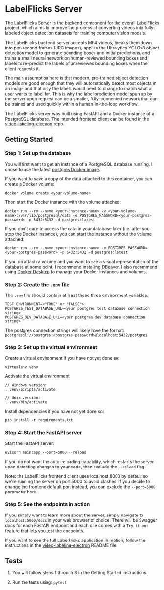 # LabelFlicks Server

The LabelFlicks Server is the backend component for the overall LabelFlicks project, which aims to improve the process of converting videos into fully-labeled object detection datasets for training computer vision models.

The LabelFlicks backend server accepts MP4 videos, breaks them down into per-second frames (JPG images), applies the Ultralytics YOLOv8 object detection model to generate bounding boxes and initial predictions, and trains a small neural network on human-reviewed bounding boxes and labels to re-predict the labels of unreviewed bounding boxes when the client requests it. 

The main assumption here is that modern, pre-trained object detection models are good enough that they will automatically detect most objects in an image and that only the labels would need to change to match what a user wants to label for. This is why the label prediction model spun up by the server upon request can be a smaller, fully-connected network that can be trained and used quickly within a human-in-the-loop workflow.

The LabelFlicks server was built using FastAPI and a Docker instance of a PostgreSQL database. The intended frontend client can be found in the [video-labeling-electron](https://github.com/ruangroc/video-labeling-electron) repo.

## Getting Started

### Step 1: Set up the database

You will first want to get an instance of a PostgreSQL database running. I chose to use the latest [postgres Docker image](https://hub.docker.com/_/postgres/).

If you want to save a copy of the data attached to this container, you can create a Docker volume:
```
docker volume create <your-volume-name>
```

Then start the Docker instance with the volume attached: 
```
docker run --rm --name <your-instance-name> -v <your-volume-name>:/var/lib/postgresql/data -e POSTGRES_PASSWORD=<your-postgres-password> -p 5432:5432 -d postgres:latest
```

If you don't care to access the data in your database later (i.e. after you stop the Docker instance), you can start the instance without the volume attached:
```
docker run --rm --name <your-instance-name> -e POSTGRES_PASSWORD=<your-postgres-password> -p 5432:5432 -d postgres:latest
```

If you do attach a volume and you want to see a visual representation of the database at some point, I recommend installing [DBeaver](https://dbeaver.io/). I also recommend using [Docker Desktop](https://www.docker.com/products/docker-desktop/) to manage your Docker instances and volumes.

### Step 2: Create the `.env` file

The `.env` file should contain at least these three environment variables:
```
TEST_ENVIRONMENT=<"TRUE" or "FALSE">
POSTGRES_TEST_DATABASE_URL=<your postgres test database connection string>
POSTGRES_DEV_DATABASE_URL=<your postgres dev database connection string>
```

The postgres connection strings will likely have the format: `postgresql://postgres:<postgres-password>@localhost:5432/postgres`

### Step 3: Set up the virtual environment

Create a virtual environment if you have not yet done so:
```
virtualenv venv
```

Activate the virtual environment:
```
// Windows version:
. venv/Scripts/activate

// Unix version:
. venv/bin/activate
```

Install dependencies if you have not yet done so:
```
pip install -r requirements.txt
```

### Step 4: Start the FastAPI server

Start the FastAPI server:
```
uvicorn main:app --port=5000 --reload
```

If you do not want the auto-reloading capability, which restarts the server upon detecting changes to your code, then exclude the `--reload` flag.

Note: the LabelFlicks frontend client uses localhost:8000 by default so we're running the server on port 5000 to avoid clashes. If you decide to change the frontend default port instead, you can exclude the `--port=5000` parameter here.

### Step 5: See the endpoints in action

If you simply want to learn more about the server, simply navigate to `localhost:5000/docs` in your web browser of choice. There will be Swagger docs for each FastAPI endpoint and each one comes with a `Try it out` feature that lets you test the endpoints.

If you want to see the full LabelFlicks application in motion, follow the instructions in the [video-labeling-electron](https://github.com/ruangroc/video-labeling-electron) README file.

## Tests

1. You will follow steps 1 through 3 in the Getting Started instructions.

2. Run the tests using: `pytest`

